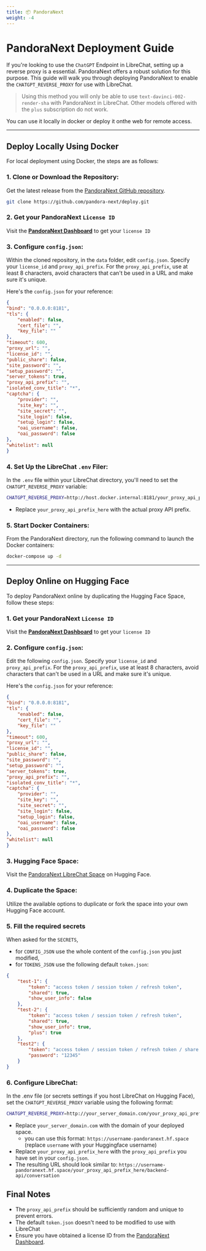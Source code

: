 ```yaml
---
title: 📦 PandoraNext
weight: -4
---
```


# PandoraNext Deployment Guide

If you're looking to use the `ChatGPT` Endpoint in LibreChat, setting up a reverse proxy is a essential. PandoraNext offers a robust solution for this purpose. This guide will walk you through deploying PandoraNext to enable the `CHATGPT_REVERSE_PROXY` for use with LibreChat.

> Using this method you will only be able to use `text-davinci-002-render-sha` with PandoraNext in LibreChat. Other models offered with the `plus` subscription do not work.

You can use it locally in docker or deploy it onthe web for remote access.

---

## Deploy Locally Using Docker

For local deployment using Docker, the steps are as follows:

### 1. **Clone or Download the Repository:**
Get the latest release from the [PandoraNext GitHub repository](https://github.com/pandora-next/deploy).

```bash
git clone https://github.com/pandora-next/deploy.git
```

### 2. Get your PandoraNext `License ID`
Visit the **[PandoraNext Dashboard](https://dash.pandoranext.com/)** to get your `license ID`

### 3. **Configure `config.json`:**
Within the cloned repository, in the `data` folder, edit `config.json`. Specify your `license_id` and `proxy_api_prefix`. For the `proxy_api_prefix`, use at least 8 characters, avoid characters that can't be used in a URL and make sure it's unique.

Here's the `config.json` for your reference:

```json
{
"bind": "0.0.0.0:8181",
"tls": {
    "enabled": false,
    "cert_file": "",
    "key_file": ""
},
"timeout": 600,
"proxy_url": "",
"license_id": "",
"public_share": false,
"site_password": "",
"setup_password": "",
"server_tokens": true,
"proxy_api_prefix": "",
"isolated_conv_title": "*",
"captcha": {
    "provider": "",
    "site_key": "",
    "site_secret": "",
    "site_login": false,
    "setup_login": false,
    "oai_username": false,
    "oai_password": false
},
"whitelist": null
}
```

### 4. **Set Up the LibreChat `.env` Filer:**
In the `.env` file within your LibreChat directory, you'll need to set the `CHATGPT_REVERSE_PROXY` variable:

```bash
CHATGPT_REVERSE_PROXY=http://host.docker.internal:8181/your_proxy_api_prefix_here/backend-api/conversation
```
- Replace `your_proxy_api_prefix_here` with the actual proxy API prefix.

### 5. **Start Docker Containers:**
From the PandoraNext directory, run the following command to launch the Docker containers:

```bash
docker-compose up -d
```

---

## Deploy Online on Hugging Face

To deploy PandoraNext online by duplicating the Hugging Face Space, follow these steps:

### 1. Get your PandoraNext `License ID`
Visit the **[PandoraNext Dashboard](https://dash.pandoranext.com/)** to get your `license ID`

### 2. **Configure `config.json`:**
Edit the following `config.json`. Specify your `license_id` and `proxy_api_prefix`. For the `proxy_api_prefix`, use at least 8 characters, avoid characters that can't be used in a URL and make sure it's unique.

Here's the `config.json` for your reference:

```json
{
"bind": "0.0.0.0:8181",
"tls": {
    "enabled": false,
    "cert_file": "",
    "key_file": ""
},
"timeout": 600,
"proxy_url": "",
"license_id": "",
"public_share": false,
"site_password": "",
"setup_password": "",
"server_tokens": true,
"proxy_api_prefix": "",
"isolated_conv_title": "*",
"captcha": {
    "provider": "",
    "site_key": "",
    "site_secret": "",
    "site_login": false,
    "setup_login": false,
    "oai_username": false,
    "oai_password": false
},
"whitelist": null
}
```

### 3. **Hugging Face Space:**
Visit the [PandoraNext LibreChat Space](https://huggingface.co/spaces/LibreChat/PandoraNext) on Hugging Face.

### 4. **Duplicate the Space:**
Utilize the available options to duplicate or fork the space into your own Hugging Face account.

### 5. **Fill the required secrets**
When asked for the `SECRETS`, 
- for `CONFIG_JSON` use the whole content of the `config.json` you just modified, 
- for `TOKENS_JSON` use the following default `token.json`:
```json
{
    "test-1": {
        "token": "access token / session token / refresh token",
        "shared": true,
        "show_user_info": false
    },
    "test-2": {
        "token": "access token / session token / refresh token",
        "shared": true,
        "show_user_info": true,
        "plus": true
    },
    "test2": {
        "token": "access token / session token / refresh token / share token",
        "password": "12345"
    }
}
```

### 6. **Configure LibreChat:**
In the .env file (or secrets settings if you host LibreChat on Hugging Face), set the `CHATGPT_REVERSE_PROXY` variable using the following format:

```bash
CHATGPT_REVERSE_PROXY=http://your_server_domain.com/your_proxy_api_prefix_here/backend-api/conversation
```

- Replace `your_server_domain.com` with the domain of your deployed space.
    - you can use this format: `https://username-pandoranext.hf.space` (replace `username` with your Huggingface username)
- Replace `your_proxy_api_prefix_here` with the `proxy_api_prefix` you have set in your `config.json`.
- The resulting URL should look similar to:
`https://username-pandoranext.hf.space/your_proxy_api_prefix_here/backend-api/conversation`

## Final Notes

- The `proxy_api_prefix` should be sufficiently random and unique to prevent errors.
- The default `token.json` doesn't need to be modified to use with LibreChat
- Ensure you have obtained a license ID from the [PandoraNext Dashboard](https://dash.pandoranext.com/).
